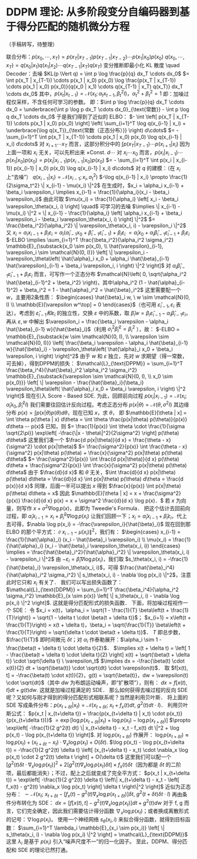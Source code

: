 # DDPM 理论: 从多阶段变分自编码器到基于得分匹配的随机微分方程

（手稿转写，待整理）

联合分布：$p(x_0, \cdots, x_T) = p(x_T | x_{T-1}) p(x_{T-1} | x_{T-2}) \cdots p(x_1 | x_0) p(x_0)$
$q(x_0, \cdots, x_T) = q(x_0 | x_1) q(x_1 | x_2) \cdots q(x_{T-1} | x_T) q(x_T)$
变分推断即最小化 KL 散度 \quad Decoder：去噪
$KL(p \Vert q) = \int p \log \frac{p}{q} dx_T \cdots dx_0$
$= \int p(x_T | x_{T-1}) \cdots p(x_1 | x_0) p(x_0) \log \frac{p(x_T | x_{T-1}) \cdots p(x_1 | x_0) p(x_0)}{q(x_0 | x_1) \cdots q(x_{T-1} | x_T) q(x_T)} dx_T \cdots dx_0$
其中，$p(x_t | x_{t-1}) = \mathcal{N}(x_t; \alpha_t x_{t-1}, \beta_t^2 I)，\alpha_t^2 + \beta_t^2 = 1$
即：加噪过程仅采样，不含任何可学习的参数。
即：$\int p \log \frac{p}{q} dx_T \cdots dx_0 = \underbrace{\int p \log p dx_T \cdots dx_0}_{\text{常数}} - \int p \log q dx_T \cdots dx_0$
于是我们得到了近似的 ELBO：
$- \int \left[ p(x_T | x_{T-1}) \cdots p(x_1 | x_0) p(x_0) \right] \left( \sum_{i=1}^T \log q(x_{i-1} | x_i) + \underbrace{\log q(x_T)}_{\text{常数（正态分布）}} \right) d\cdots$
$= - \sum_{i=1}^T \int p(x_T | x_{T-1}) \cdots p(x_1 | x_0) p(x_0) \log q(x_{i-1} | x_i) d\cdots$
对 $x_{i+1} \cdots x_T$ 而言，这部分积分中的 $\int p(x_T | x_{T-1}) \cdots p(x_{i+1} | x_i)$ 因为上面一项和 $x_i$ 无关，可以先积出来 $\times \text{Const.} \ d\cdots$
对 $x_i \cdots x_0$ 而言，$p(x_i | x_{i-1}) \cdots p(x_1 | x_0) p(x_0) = p(x_i | x_{i-1}) p(x_{i-1} | x_0) p(x_0)$
$= - \sum_{i=1}^T \int p(x_i | x_{i-1}) p(x_{i-1} | x_0) p(x_0) \log q(x_{i-1} | x_i) d\cdots$
对 $q$ 的建模：（在 $x_i$ 上“去噪”）
$q(x_{i-1} | x_i) = \mathcal{N}(x_{i-1}; x_i, \sigma_t^2)$
$-\log q(x_{i-1} | x_i) \propto \frac{1}{2\sigma_t^2} \| x_{i-1} - \mu(x_i) \|^2$
在生成时，$x_i = \alpha_i x_{i-1} + \beta_i \varepsilon_i \implies x_{i-1} = \frac{1}{\alpha_i}(x_i - \beta_i \varepsilon_i)$
由此可取 $\mu(x_i) = \frac{1}{\alpha_i} \left[ x_i - \beta_i \varepsilon_\theta(x_i, i) \right] \quad$ 可学习的去噪
$\implies \| x_{i-1} - \mu(x_i) \|^2 = \| x_{i-1} - \frac{1}{\alpha_i} \left[ \alpha_i x_{i-1} + \beta_i \varepsilon_i - \beta_i \varepsilon_\theta(x_i, i) \right] \|^2$
$= \frac{\beta_i^2}{\alpha_i^2} \| \varepsilon_\theta(x_i, i) - \varepsilon_i \|^2$
又 $x_i = \alpha_i x_{i-1} + \beta_i \varepsilon_i = \alpha_i \left( \hat{\alpha}_{i-1} x_0 + \hat{\beta}_{i-1} \hat{\varepsilon}_{i-1} \right) + \beta_i \varepsilon_i$
$= \hat{\alpha}_i x_0 + \alpha_i \hat{\beta}_{i-1} \hat{\varepsilon}_{i-1} + \beta_i \varepsilon_i$
$-ELBO \implies \sum_{i=1}^T \frac{\beta_i^2}{\alpha_i^2 \sigma_i^2} \mathbb{E}_{\substack{x_0 \sim p(x_0), \\ \hat{\varepsilon}_{i-1}, \varepsilon_i \sim \mathcal{N}(0, I)}} \left[ \| \varepsilon_i - \varepsilon_\theta\left( \hat{\alpha}_i x_0 + \alpha_i \hat{\beta}_{i-1} \hat{\varepsilon}_{i-1} + \beta_i \varepsilon_i, i \right) \|^2 \right]$
对 $\alpha_i \hat{\beta}_{i-1} \hat{\varepsilon}_{i-1} + \beta_i \varepsilon_i$ 而言，可写作一个正态分布 $\mathcal{N}\left( 0, \sqrt{\alpha_i^2 \hat{\beta}_{i-1}^2 + \beta_i^2} \right)，其中\alpha_i^2 (1 - \hat{\alpha}_{i-1}^2) + \beta_i^2 = 1 - \hat{\alpha}_i^2 = \hat{\beta}_i^2$
这里需要配一个 $w$，主要用2条性质：
$\begin{cases} \hat{\beta}_i w, \ w \sim \mathcal{N}(0, I) \\ \mathbb{E}[\varepsilon w^\top] = 0 \end{cases}$（也可用 $\hat{\varepsilon}_{i-1}, \varepsilon_i$ 表达）。考虑到 $\hat{\varepsilon}_{i-1}和\varepsilon_i$ 的独立性，交换 $\varepsilon$ 中的系数，取 $\hat{\beta}_i w = \beta_i \hat{\varepsilon}_{i-1} - \alpha_i \hat{\beta}_{i-1} \varepsilon_i$，再从 $\varepsilon, w$ 中解出 $\varepsilon_i = \frac{\beta_i \varepsilon - \alpha_i \hat{\beta}_{i-1} w}{\hat{\beta}_i}$（利用 $\sigma_i^2 \hat{\beta}_i^2 = \beta_i^2$ ），故：
$-ELBO = \mathbb{E}_{\substack{w \sim \mathcal{N}(0, I), \\ \varepsilon \sim \mathcal{N}(0, I)}} \left[ \frac{\beta_i \varepsilon - \alpha_i \hat{\beta}_{i-1} w}{\hat{\beta}_i} - \varepsilon_\theta\left( \hat{\alpha}_i x_0 + \beta_i \varepsilon, i \right) \right]^2$
由于 $w$ 和 $\varepsilon$ 独立，先对 $w$ 求期望（得一常数，可去掉），得到DPPM的损失：
$\mathcal{L}_{\text{DPPM}} = \sum_{i=1}^T \frac{\beta_i^4}{\hat{\beta}_i^2 \alpha_i^2 \sigma_i^2} \mathbb{E}_{\substack{\varepsilon \sim \mathcal{N}(0, I), \\ x_0 \sim p(x_0)}} \left[ \| \varepsilon - \frac{\hat{\beta}_i}{\beta_i} \varepsilon_\theta\left( \hat{\alpha}_i x_0 + \beta_i \varepsilon, i \right) \|^2 \right]$
现在引入 Score - Based SDE.
为此，回顾前向过程 $p(x_i | x_{i-1}) = \mathcal{N}(x_i; \hat{\alpha}_i x_0, \hat{\beta}_i^2 I)$
我们需要往回估计反向过程。考虑正态分布 $p(x|\theta) = \mathcal{N}(\theta, \sigma^2 I)$
其边缘分布 $p(x) = \int p(x|\theta) p(\theta) d\theta$，现在已知 $x$，求 $\theta$，
即 $\mathbb{E}[\theta | x] = \int \theta p(\theta | x) d\theta = \int \theta \frac{p(x|\theta) p(\theta)}{p(x)} d\theta -- p(x)$ 已知，则
$= \frac{1}{p(x)} \int \theta \cdot \frac{1}{\sigma \sqrt{2\pi}} \exp\left[ -\frac{\|x - \theta\|^2}{2\sigma^2} \right] p(\theta) d\theta$
这里我们凑一个 $\frac{d p(x|\theta)}{d x} = \frac{\theta - x}{\sigma^2} \cdot p(x|\theta)$
$= \frac{\sigma^2}{p(x)} \int \frac{\theta - x}{\sigma^2} p(x|\theta) p(\theta) + \frac{x}{\sigma^2} p(x|\theta) p(\theta) d\theta$
$= \frac{\sigma^2}{p(x)} \int \frac{d p(x|\theta)}{d x} p(\theta) d\theta + \frac{\sigma^2}{p(x)} \int \frac{x}{\sigma^2} p(x|\theta) p(\theta) d\theta$
由于 $\frac{d}{d x}$ 和 $\theta$ 无关，$\int \frac{d}{d x} p(x|\theta) p(\theta) d\theta = \frac{d}{d x} \int p(x|\theta) p(\theta) d\theta = \frac{d p(x)}{d x}$
同理，后面一半可以提出 $x$ 得到 $\frac{x}{p(x)} \int p(x|\theta) p(\theta) d\theta = x$
因此 $\mathbb{E}[\theta | x] = x + \frac{\sigma^2}{p(x)} \frac{d}{d x} p(x) = x + \sigma^2 \frac{d}{d x} \log p(x)．$
若 $x$ 为向量，则写作 $x + \sigma^2 \nabla \log p(x)$，此即为 Tweedie's Formula．
把这个估计去回前向过程，即 $\hat{\alpha}_i x_{i-1} = x_i + \hat{\beta}_i^2 \nabla \log p(x_i)$
让我们回顾一下；$x_i = \hat{\alpha}_i x_{i-1} + \hat{\beta}_i \varepsilon_i$，代上去可得，$\nabla \log p(x_i) = -\frac{\varepsilon_i}{\hat{\beta}_i}$
现在回到那 ELBO 的那个平方式：$\| x_{i-1} - \mu(x_i) \|^2$，我们有：
$\begin{cases} x_{i-1} = \frac{1}{\hat{\alpha}_i} (x_i - \hat{\beta}_i \varepsilon_i) \\ \mu(x_i) = \frac{1}{\hat{\alpha}_i} (x_i - \hat{\beta}_i \varepsilon_\theta(x_i, i)) \end{cases} \implies = \frac{\hat{\beta}_i^2}{\hat{\alpha}_i^2} \| \varepsilon_\theta(x_i, i) - \varepsilon_i \|^2$
由 $-\varepsilon_i = \hat{\beta}_i \nabla \log p(x_i)$，我们取 $s_\theta(x_i, i) = -\frac{1}{\hat{\beta}_i} \varepsilon_\theta(x_i, i)$，可得
$\frac{\hat{\beta}_i^4}{\hat{\alpha}_i^2 \sigma_i^2} \| s_\theta(x_i, i) - \nabla \log p(x_i) \|^2$，注意此时它只和 $x_i$ 有关了．
我们可以写出损失函数了：
$\mathcal{L}_{\text{DDPM}} = \sum_{i=1}^T \frac{\beta_i^4}{\alpha_i^2 \sigma_i^2} \mathbb{E}_{x \sim p(x)} \left[ \| s_\theta(x_i, i) - \nabla \log p(x_i) \|^2 \right]$.
这就是得分匹配形式的损失函数．
下面，将加噪过程视作一个 SDE：
令 $x_i = x(t)，\alpha_i = \sqrt{1 - \frac{1}{T} \beta\left(t + \frac{1}{T}\right)} = \sqrt{1 - \delta t \cdot \beta(t + \delta t)}$；
$x_{i+1} = x\left(t + \frac{1}{T}\right) = x(t + \delta t)，\beta_i = \sqrt{\frac{1}{T}} \beta\left(t + \frac{1}{T}\right) = \sqrt{\delta t \cdot \beta(t + \delta t)}$．
$T$ 即总步数，$\frac{1}{T}$ 即时间微元 $\delta t$；对 $\alpha_i$ 作泰勒展开：$\alpha_i \sim 1 - \frac{\beta(t + \delta t) \cdot \delta t}{2}$．
$\implies x(t + \delta t) = \left[ 1 - \frac{\beta(t + \delta t) \cdot \delta t}{2} \right] x(t) + \sqrt{\beta(t + \delta t)} \cdot \sqrt{\delta t} \ \varepsilon_t$
$\implies dx = -\frac{\beta(t) \cdot x(t)}{2} dt + \sqrt{\beta(t)} \cdot \sqrt{dt} \cdot \varepsilon(t)$．
取 $f[x(t), t] = -\frac{\beta(t) \cdot x(t)}{2}，g(t) = \sqrt{\beta(t)}，dw = \varepsilon(t) \cdot \sqrt{dt}$（其中 $dw$ 为布朗运动噪声，即“扩散项”），则有：
$dx = f[x(t), t] dt + g(t) dw$.
这就是加噪过程满足的 SDE．
那么如何获得去噪过程的反向 SDE 呢？又如何与刚才得到的得分匹配形式相联系呢？当然是利用贝叶斯．
将上面的 SDE 写成条件分布：$p(x_{t+\delta t} | x_t) = \mathcal{N}\bigl(x_{t+\delta t}; \ x_t + f_x(t) dt, \ g^2(t) dt \cdot I\bigr)$．
利用贝叶斯公式：
$p(x_t | x_{t+\delta t}) = \frac{p(x_{t+\delta t} | x_t) \cdot p(x_t)}{p(x_{t+\delta t})}$
$= \exp\left[ \log p(x_{t+\delta t} | x_t) + \log p(x_t) - \log p(x_{t+\delta t}) \right]$
$\propto \exp\left[ -\frac{1}{2 g^2(t) dt} \| x_{t+\delta t} - x_t - f_x(t) dt \|^2 + \log p(x_t) - \log p(x_{t+\delta t}) \right]$.
对 $\log p(x_{t+\delta t})$ 作展开：
$\log p(x_{t+\delta t}) \approx \log p(x_t) + (x_{t+\delta t} - x_t) \cdot \nabla_x \log p(x_t) + O(\delta t)$.
$\log p(x_t) - \log p(x_{t+\delta t}) = -\frac{1}{2 g^2(t) \delta t} \left[ (x_{t+\delta t} - x_t) \cdot \nabla_x \log p(x_t) \cdot 2 g^2(t) \delta t \right] + O(\delta t)$
这里我们可以配一个 $\left[ g^2(t) \delta t \cdot \nabla_x \log p(x_t) \right]^2 + 2 \left[ g^2(t) \nabla_x \log p(x_t) \delta t \right] \times f_x(t) \delta t$（因为都是 $\delta t$ 的二阶项，最后都能消失）；不过，配上之后就变成了完全平方式：
$p(x_t | x_{t+\delta t}) = \exp\left[ -\frac{1}{2 g^2(t) \delta t} \left\| x_{t+\delta t} - x_t - \left[ f_x(t) - g^2(t) \nabla_x \log p(x_t) \right] \delta t \right\|^2 \right]$
近似为正态分布：
$\sim \mathcal{N}\bigl( x_t; \ x_{t+\delta t} - \left[ f_x(t) - g^2(t) \nabla_x \log p(x_{t+\delta t}) \right] \delta t, \ g^2(t+\delta t) \delta t \cdot I \bigr)$
再由条件分布转化为 SDE：
$dx = \left[ f[x(t), t] - g^2(t) \nabla_x \log p(x_t) \right] dt + g^2(t) dw$
对于 f, g 而言，它们完全确定，因此我们需要估计得分函数 $\nabla_x \log p(x_t)$；或者换成离散形式的记号：$\nabla \log p(x_i)$。
使用一个神经网络 $s_\theta(x_i, i)$ 来拟合得分函数，就得到目标函数：
$\sum_{i=1}^T \lambda_i \mathbb{E}_{x_i \sim p(x_i)} \left[ \| s_\theta(x_i, i) - \nabla \log p(x_i) \|^2 \right] = \mathcal{L}_{\text{DDPM}}$
这里 $\lambda_i$ 是基于 $p(x_i)$ 引入“噪声尺度不一”的归一化因子。
至此，DDPM、得分匹配和 SDE 的理论已然打通。
